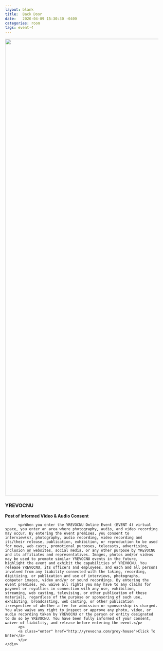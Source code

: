 ```yaml
---
layout: blank
title:  Back Door
date:   2020-04-09 15:30:30 -0400
categories: room
tags: event-4
---
```


<div class="back-door">
<div class="imagebox">
     <img width="1500" src="{{"images/yuxaframe.png" | relative_url}}" />
     <div class="innertext">
          <h3>YREVOCNU</h3>
          <b>Post of Informed Video & Audio Consent</b>

          <p>When you enter the YREVOCNU Online Event (EVENT 4) virtual space, you enter an area where photography, audio, and video recording may occur. By entering the event premises, you consent to interview(s), photography, audio recording, video recording and its/their release, publication, exhibition, or reproduction to be used for news, web casts, promotional purposes, telecasts, advertising, inclusion on websites, social media, or any other purpose by YREVOCNU and its affiliates and representatives. Images, photos and/or videos may be used to promote similar YREVOCNU events in the future, highlight the event and exhibit the capabilities of YREVOCNU. You release YREVOCNU, its officers and employees, and each and all persons involved from any liability connected with the taking, recording, digitizing, or publication and use of interviews, photographs, computer images, video and/or or sound recordings. By entering the event premises, you waive all rights you may have to any claims for payment or royalties in connection with any use, exhibition, streaming, web casting, televising, or other publication of these materials, regardless of the purpose or sponsoring of such use, exhibiting, broadcasting, web casting, or other publication irrespective of whether a fee for admission or sponsorship is charged. You also waive any right to inspect or approve any photo, video, or audio recording taken by YREVOCNU or the person or entity designated to do so by YREVOCNU. You have been fully informed of your consent, waiver of liability, and release before entering the event.</p>
          <p>
          <a class="enter" href="http://yrevocnu.com/grey-house">Click To Enter</a>
          </p>
    </div>
</div>
</div>
